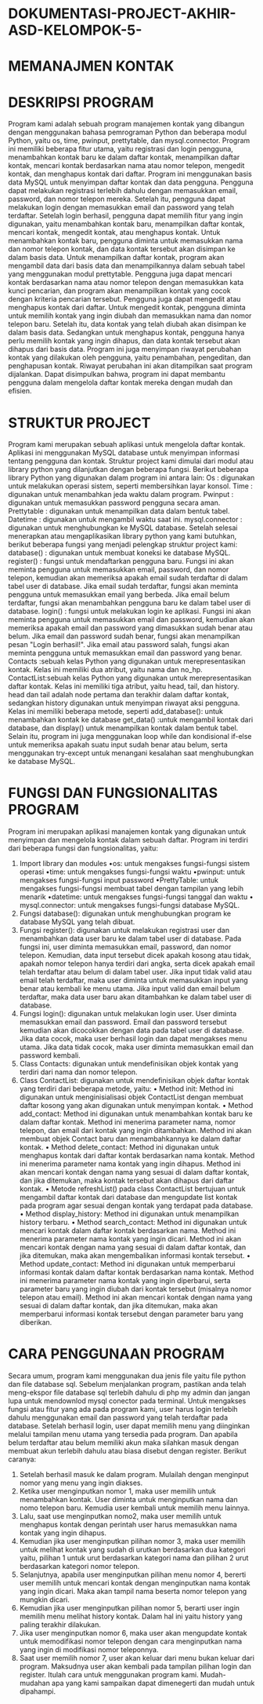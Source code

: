 # DOKUMENTASI-PROJECT-AKHIR-ASD-KELOMPOK-5-
# MEMANAJMEN KONTAK #
# DESKRIPSI PROGRAM
Program kami adalah sebuah program manajemen kontak yang dibangun dengan menggunakan bahasa pemrograman Python dan beberapa modul Python, yaitu os, time, pwinput, prettytable, dan mysql.connector. Program ini memiliki beberapa fitur utama, yaitu registrasi dan login pengguna, menambahkan kontak baru ke dalam daftar kontak, menampilkan daftar kontak, mencari kontak berdasarkan nama atau nomor telepon, mengedit kontak, dan menghapus kontak dari daftar.
Program ini menggunakan basis data MySQL untuk menyimpan daftar kontak dan data pengguna. Pengguna dapat melakukan registrasi terlebih dahulu dengan memasukkan email, password, dan nomor telepon mereka. Setelah itu, pengguna dapat melakukan login dengan memasukkan email dan password yang telah terdaftar.
Setelah login berhasil, pengguna dapat memilih fitur yang ingin digunakan, yaitu menambahkan kontak baru, menampilkan daftar kontak, mencari kontak, mengedit kontak, atau menghapus kontak. Untuk menambahkan kontak baru, pengguna diminta untuk memasukkan nama dan nomor telepon kontak, dan data kontak tersebut akan disimpan ke dalam basis data.
Untuk menampilkan daftar kontak, program akan mengambil data dari basis data dan menampilkannya dalam sebuah tabel yang menggunakan modul prettytable. Pengguna juga dapat mencari kontak berdasarkan nama atau nomor telepon dengan memasukkan kata kunci pencarian, dan program akan menampilkan kontak yang cocok dengan kriteria pencarian tersebut.
Pengguna juga dapat mengedit atau menghapus kontak dari daftar. Untuk mengedit kontak, pengguna diminta untuk memilih kontak yang ingin diubah dan memasukkan nama dan nomor telepon baru. Setelah itu, data kontak yang telah diubah akan disimpan ke dalam basis data. Sedangkan untuk menghapus kontak, pengguna hanya perlu memilih kontak yang ingin dihapus, dan data kontak tersebut akan dihapus dari basis data.
Program ini juga menyimpan riwayat perubahan kontak yang dilakukan oleh pengguna, yaitu penambahan, pengeditan, dan penghapusan kontak. Riwayat perubahan ini akan ditampilkan saat program dijalankan. Dapat disimpulkan bahwa, program ini dapat membantu pengguna dalam mengelola daftar kontak mereka dengan mudah dan efisien.

# STRUKTUR PROJECT
Program kami merupakan sebuah aplikasi untuk mengelola daftar kontak. Aplikasi ini menggunakan MySQL database untuk menyimpan informasi tentang pengguna dan kontak. Struktur project kami dimulai dari modul atau library python yang dilanjutkan dengan beberapa fungsi. Berikut beberapa library Python yang digunakan dalam program ini antara lain:
Os : digunakan untuk melakukan operasi sistem, seperti membersihkan layar konsol.
Time : digunakan untuk menambahkan jeda waktu dalam program.
Pwinput : digunakan untuk memasukkan password pengguna secara aman.
Prettytable : digunakan untuk menampilkan data dalam bentuk tabel.
Datetime : digunakan untuk mengambil waktu saat ini.
mysql.connector : digunakan untuk menghubungkan ke MySQL database.
Setelah selesai menerapkan atau mengaplikasikan library python yang kami butuhkan, berikut beberapa fungsi yang menjadi pelengkap struktur project kami:
database() : digunakan untuk membuat koneksi ke database MySQL.
register() : fungsi untuk mendaftarkan pengguna baru. Fungsi ini akan meminta pengguna untuk memasukkan email, password, dan nomor telepon, kemudian akan memeriksa apakah email sudah terdaftar di dalam tabel user di database. Jika email sudah terdaftar, fungsi akan meminta pengguna untuk memasukkan email yang berbeda. Jika email belum terdaftar, fungsi akan menambahkan pengguna baru ke dalam tabel user di database.
login() : fungsi untuk melakukan login ke aplikasi. Fungsi ini akan meminta pengguna untuk memasukkan email dan password, kemudian akan memeriksa apakah email dan password yang dimasukkan sudah benar atau belum. Jika email dan password sudah benar, fungsi akan menampilkan pesan "Login berhasil!". Jika email atau password salah, fungsi akan meminta pengguna untuk memasukkan email dan password yang benar.
Contacts :sebuah kelas Python yang digunakan untuk merepresentasikan kontak. Kelas ini memiliki dua atribut, yaitu nama dan no_hp.
ContactList:sebuah kelas Python yang digunakan untuk merepresentasikan daftar kontak. Kelas ini memiliki tiga atribut, yaitu head, tail, dan history. head dan tail adalah node pertama dan terakhir dalam daftar kontak, sedangkan history digunakan untuk menyimpan riwayat aksi pengguna. Kelas ini memiliki beberapa metode, seperti add_database(): untuk menambahkan kontak ke database
get_data() :untuk mengambil kontak dari database, dan display() untuk menampilkan kontak dalam bentuk tabel.
Selain itu, program ini juga menggunakan loop while dan kondisional if-else untuk memeriksa apakah suatu input sudah benar atau belum, serta menggunakan try-except untuk menangani kesalahan saat menghubungkan ke database MySQL.

# FUNGSI DAN FUNGSIONALITAS PROGRAM
Program ini merupakan aplikasi manajemen kontak yang digunakan untuk menyimpan dan mengelola kontak dalam sebuah daftar. Program ini terdiri dari beberapa fungsi dan fungsionalitas, yaitu:
1.	Import library dan modules
•os: untuk mengakses fungsi-fungsi sistem operasi
•time: untuk mengakses fungsi-fungsi waktu
•pwinput: untuk mengakses fungsi-fungsi input password
•PrettyTable: untuk mengakses fungsi-fungsi membuat tabel dengan tampilan yang lebih menarik
•datetime: untuk mengakses fungsi-fungsi tanggal dan waktu
• mysql.connector: untuk mengakses fungsi-fungsi database MySQL.
2.	Fungsi database(): digunakan untuk menghubungkan program ke database MySQL yang telah dibuat.
3.	Fungsi register(): digunakan untuk melakukan registrasi user dan menambahkan data user baru ke dalam tabel user di database. Pada fungsi ini, user diminta memasukkan email, password, dan nomor telepon. Kemudian, data input tersebut dicek apakah kosong atau tidak, apakah nomor telepon hanya terdiri dari angka, serta dicek apakah email telah terdaftar atau belum di dalam tabel user. Jika input tidak valid atau email telah terdaftar, maka user diminta untuk memasukkan input yang benar atau kembali ke menu utama. Jika input valid dan email belum terdaftar, maka data user baru akan ditambahkan ke dalam tabel user di database.
4.	Fungsi login(): digunakan untuk melakukan login user. User diminta memasukkan email dan password. Email dan password tersebut kemudian akan dicocokkan dengan data pada tabel user di database. Jika data cocok, maka user berhasil login dan dapat mengakses menu utama. Jika data tidak cocok, maka user diminta memasukkan email dan password kembali.
5.	Class Contacts: digunakan untuk mendefinisikan objek kontak yang terdiri dari nama dan nomor telepon.
6.	Class ContactList: digunakan untuk mendefinisikan objek daftar kontak yang terdiri dari beberapa metode, yaitu:
• Method init: Method ini digunakan untuk menginisialisasi objek ContactList dengan membuat daftar kosong yang akan digunakan untuk menyimpan kontak.
• Method add_contact: Method ini digunakan untuk menambahkan kontak baru ke dalam daftar kontak. Method ini menerima parameter nama, nomor telepon, dan email dari kontak yang ingin ditambahkan. Method ini akan membuat objek Contact baru dan menambahkannya ke dalam daftar kontak.
• Method delete_contact: Method ini digunakan untuk menghapus kontak dari daftar kontak berdasarkan nama kontak. Method ini menerima parameter nama kontak yang ingin dihapus. Method ini akan mencari kontak dengan nama yang sesuai di dalam daftar kontak, dan jika ditemukan, maka kontak tersebut akan dihapus dari daftar kontak.
• Metode refreshList() pada class ContactList bertujuan untuk mengambil daftar kontak dari database dan mengupdate list kontak pada program agar sesuai dengan kontak yang terdapat pada database.
• Method display_history: Method ini digunakan untuk menampilkan history terbaru.
• Method search_contact: Method ini digunakan untuk mencari kontak dalam daftar kontak berdasarkan nama. Method ini menerima parameter nama kontak yang ingin dicari. Method ini akan mencari kontak dengan nama yang sesuai di dalam daftar kontak, dan jika ditemukan, maka akan mengembalikan informasi kontak tersebut.
• Method update_contact: Method ini digunakan untuk memperbarui informasi kontak dalam daftar kontak berdasarkan nama kontak. Method ini menerima parameter nama kontak yang ingin diperbarui, serta parameter baru yang ingin diubah dari kontak tersebut (misalnya nomor telepon atau email). Method ini akan mencari kontak dengan nama yang sesuai di dalam daftar kontak, dan jika ditemukan, maka akan memperbarui informasi kontak tersebut dengan parameter baru yang diberikan.

# CARA PENGGUNAAN PROGRAM
Secara umum, program kami menggunakan dua jenis file yaitu file python dan file database sql. Sebelum menjalankan program, pastikan anda telah meng-ekspor file database sql terlebih dahulu di php my admin dan jangan lupa untuk mendownlod mysql conector pada terminal.
Untuk mengakses fungsi atau fitur yang ada pada program kami, user harus login terlebih dahulu menggunakan email dan password yang telah terdaftar pada database. Setelah berhasil login, user dapat memilih menu yang diinginkan melalui tampilan menu utama yang tersedia pada program. Dan apabila belum terdaftar atau belum memiliki akun maka silahkan masuk dengan membuat akun terlebih dahulu atau biasa disebut dengan register. Berikut caranya:
1.	Setelah berhasil masuk ke dalam program. Mulailah dengan menginput nomor yang menu yang ingin diakses.
2.	Ketika user menginputkan nomor 1, maka user memilih untuk menambahkan kontak. User diminta untuk menginputkan nama dan nomo telepon baru. Kemudia user kembali untuk memilih menu lainnya.
3.	Lalu, saat use menginputkan nomo2, maka user memilih untuk menghapus kontak dengan perintah user harus memasukkan nama kontak yang ingin dihapus.
4.	Kemudian jika user menginputkan pilihan nomor 3, maka user memilih untuk melihat kontak yang sudah di urutkan berdasarkan dua kategori yaitu, pilihan 1 untuk urut berdasarkan kategori nama dan pilihan 2 urut berdasarkan kategori nomor telepon.
5.	Selanjutnya, apabila user menginputkan pilihan menu nomor 4, bererti user memilih untuk mencari kontak dengan menginputkan nama kontak yang ingin dicari. Maka akan tampil nama beserta nomor telepon yang mungkin dicari.
6.	Kemudian jika user menginputkan pilihan nomor 5, berarti user ingin memilih menu melihat history kontak. Dalam hal ini yaitu history yang paling terakhir dilakukan.
7.	Jika user menginputkan nomor 6, maka user akan mengupdate kontak untuk memodifikasi nomor telepon dengan cara menginputkan nama yang ingin di modifikasi nomor teleponnya.
8.	Saat user memilih nomor 7, user akan keluar dari menu bukan keluar dari program. Maksudnya user akan kembali pada tampilan pilihan login dan register.
Itulah cara untuk menggunakan program kami. Mudah-mudahan apa yang kami sampaikan dapat dimenegerti dan mudah untuk dipahampi.
